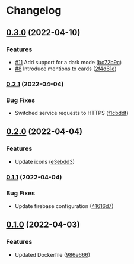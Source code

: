 # Changelog

## [0.3.0](https://github.com/project-savvy/sav-frontend/compare/v0.2.1...v0.3.0) (2022-04-10)


### Features

* [#11](https://github.com/project-savvy/sav-frontend/issues/11) Add support for a dark mode ([bc72b9c](https://github.com/project-savvy/sav-frontend/commit/bc72b9c0d612f58a8262e4a346cf19cb5fd3f187))
* [#8](https://github.com/project-savvy/sav-frontend/issues/8) Introduce mentions to cards ([2f4d61e](https://github.com/project-savvy/sav-frontend/commit/2f4d61ed654bf4373cbd764766287ff2c5fe6371))

### [0.2.1](https://github.com/project-savvy/sav-frontend/compare/v0.2.0...v0.2.1) (2022-04-04)


### Bug Fixes

* Switched service requests to HTTPS ([f1cbddf](https://github.com/project-savvy/sav-frontend/commit/f1cbddfa620db1f1425634b08089b758bc8c5dd3))

## [0.2.0](https://github.com/project-savvy/sav-frontend/compare/v0.1.1...v0.2.0) (2022-04-04)


### Features

* Update icons ([e3ebdd3](https://github.com/project-savvy/sav-frontend/commit/e3ebdd33b8827ab3ffb24de69c65c97b43b30eba))

### [0.1.1](https://github.com/project-savvy/sav-frontend/compare/v0.1.0...v0.1.1) (2022-04-04)


### Bug Fixes

* Update firebase configuration ([41616d7](https://github.com/project-savvy/sav-frontend/commit/41616d72c2b420b72e69489da90194291fef78b6))

## [0.1.0](https://github.com/project-savvy/sav-frontend/compare/v0.0.0...v0.1.0) (2022-04-03)


### Features

* Updated Dockerfile ([986e666](https://github.com/project-savvy/sav-frontend/commit/986e666d937d3bb83b168f2df42629d2ccb4054e))
